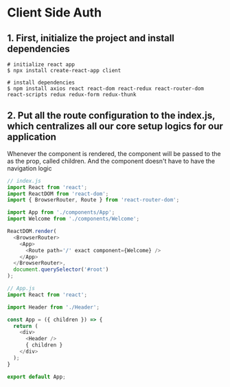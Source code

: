 # Client Side Auth

## 1. First, initialize the project and install dependencies

```shell
# initialize react app
$ npx install create-react-app client

# install dependencies
$ npm install axios react react-dom react-redux react-router-dom react-scripts redux redux-form redux-thunk
```

## 2. Put all the route configuration to the index.js, which centralizes all our core setup logics for our application

Whenever the <App /> component is rendered, the <Route /> component will be passed to the <App /> as the prop, called children. And the <App /> component doesn't have to have the navigation logic

```js
// index.js
import React from 'react';
import ReactDOM from 'react-dom';
import { BrowserRouter, Route } from 'react-router-dom';

import App from './components/App';
import Welcome from './components/Welcome';

ReactDOM.render(
  <BrowserRouter>
    <App>
      <Route path='/' exact component={Welcome} />
    </App>
  </BrowserRouter>,
  document.querySelector('#root')
);

// App.js
import React from 'react';

import Header from './Header';

const App = ({ children }) => {
  return (
    <div>
      <Header />
      { children }
    </div>
  );
}

export default App;
```
